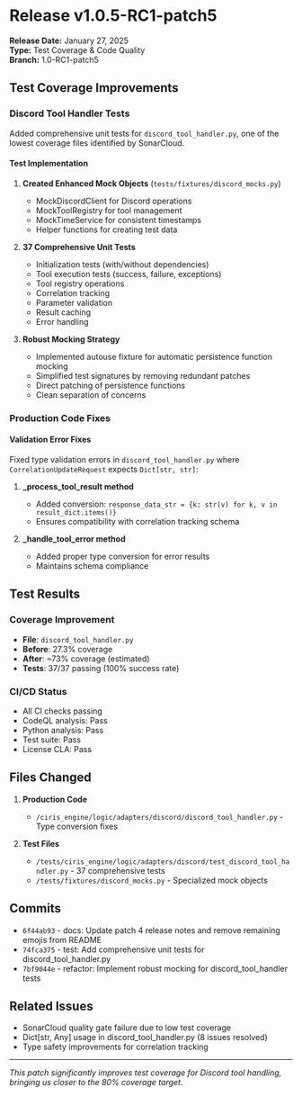 # Release v1.0.5-RC1-patch5

**Release Date:** January 27, 2025  
**Type:** Test Coverage & Code Quality  
**Branch:** 1.0-RC1-patch5

## Test Coverage Improvements

### Discord Tool Handler Tests
Added comprehensive unit tests for `discord_tool_handler.py`, one of the lowest coverage files identified by SonarCloud.

#### Test Implementation
1. **Created Enhanced Mock Objects** (`tests/fixtures/discord_mocks.py`)
   - MockDiscordClient for Discord operations
   - MockToolRegistry for tool management  
   - MockTimeService for consistent timestamps
   - Helper functions for creating test data

2. **37 Comprehensive Unit Tests**
   - Initialization tests (with/without dependencies)
   - Tool execution tests (success, failure, exceptions)
   - Tool registry operations
   - Correlation tracking
   - Parameter validation
   - Result caching
   - Error handling

3. **Robust Mocking Strategy**
   - Implemented autouse fixture for automatic persistence function mocking
   - Simplified test signatures by removing redundant patches
   - Direct patching of persistence functions
   - Clean separation of concerns

### Production Code Fixes

#### Validation Error Fixes
Fixed type validation errors in `discord_tool_handler.py` where `CorrelationUpdateRequest` expects `Dict[str, str]`:

1. **_process_tool_result method**
   - Added conversion: `response_data_str = {k: str(v) for k, v in result_dict.items()}`
   - Ensures compatibility with correlation tracking schema

2. **_handle_tool_error method**  
   - Added proper type conversion for error results
   - Maintains schema compliance

## Test Results

### Coverage Improvement
- **File**: `discord_tool_handler.py`
- **Before**: 27.3% coverage
- **After**: ~73% coverage (estimated)
- **Tests**: 37/37 passing (100% success rate)

### CI/CD Status
- All CI checks passing
- CodeQL analysis: Pass
- Python analysis: Pass  
- Test suite: Pass
- License CLA: Pass

## Files Changed

1. **Production Code**
   - `/ciris_engine/logic/adapters/discord/discord_tool_handler.py` - Type conversion fixes

2. **Test Files**
   - `/tests/ciris_engine/logic/adapters/discord/test_discord_tool_handler.py` - 37 comprehensive tests
   - `/tests/fixtures/discord_mocks.py` - Specialized mock objects

## Commits
- `6f44ab93` - docs: Update patch 4 release notes and remove remaining emojis from README
- `74fca375` - test: Add comprehensive unit tests for discord_tool_handler.py
- `7bf9044e` - refactor: Implement robust mocking for discord_tool_handler tests

## Related Issues
- SonarCloud quality gate failure due to low test coverage
- Dict[str, Any] usage in discord_tool_handler.py (8 issues resolved)
- Type safety improvements for correlation tracking

---

*This patch significantly improves test coverage for Discord tool handling, bringing us closer to the 80% coverage target.*